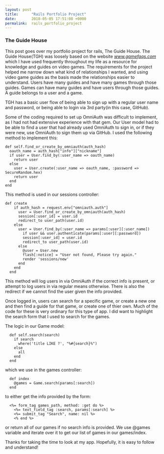 ```yaml
---
layout: post
title:      "Rails Portfolio Project"
date:       2018-05-05 17:51:08 +0000
permalink:  rails_portfolio_project
---
```



### The Guide House

This post goes over my portfolio project for rails, The Guide House. The Guide House(TGH) was loosely based on the website *www.gamefaqs.com*  which I have used frequently throughout my life as a resource for knowledge and guides on video games. The requirements for the project helped me narrow down what kind of relationships I wanted, and using video game guides as the basis made the relationships easier to understand.  Users have many guides and have many games through those guides. Games can have many guides and have users through those guides. A guide belongs to a user and a game.


TGH has a basic user flow of being able to sign up with a regular user name and password, or being able to login via 3rd party(in this case, GitHub). 

Some of the coding required to set up OmniAuth was difficult to implement, as I had not had extensive experience with that gem. Our User model had to be able to find a user that had already used OmniAuth to sign in, or if they were new, use OmniAuth to sign them up via GitHub. I used the following method to implement this:

```
def self.find_or_create_by_omniauth(auth_hash)
  oauth_name = auth_hash["info"]["nickname"]
  if user = User.find_by(:user_name => oauth_name)
    return user
  else
    user = User.create(:user_name => oauth_name, :password => SecureRandom.hex)
    return user
  end
end
```
This method is used in our sessions controller:

```
def create
    if auth_hash = request.env["omniauth.auth"]
      user = User.find_or_create_by_omniauth(auth_hash)
      session[:user_id] = user.id
      redirect_to user_path(user.id)
    else
      user = User.find_by(:user_name => params[:user][:user_name])
        if user && user.authenticate(params[:user][:password])
        session[:user_id] = user.id
        redirect_to user_path(user.id)
      else
        @user = User.new
        flash[:notice] = "User not found, Please try again."
        render 'sessions/new'
      end
    end
  end
```
 This method will log users in via OmniAuth if the correct info is present, or attempt to log users in via regular means otherwise. There is also the redirect if we cannot find the user given the info provided.
 
 Once logged in, users can search for a specific game, or create a new one and then find a guide for that game, or create one of thier own. Much of the code for these is very ordinary for this type of app. I did want to highlight the search form that I used to search for the games.
 
 The logic in our Game model:

```
  def self.search(search)
    if search
      where('title LIKE ?', "%#{search}%")
    else
      all
    end
  end
```

which we use in the games controller:

```
  def index
    @games = Game.search(params[:search])
  end

```
to either get the info provided by the form:

```
  <%= form_tag games_path, method: :get do %>
    <%= text_field_tag :search, params[:search] %>
    <%= submit_tag "Search", name: nil %>
    <% end %>
```
or return all of our games if no search info is provided. We use @games variable and iterate over it to get our list of games in our games/index.

Thanks for taking the time to look at my app. Hopefully, it is easy to follow and understand!
